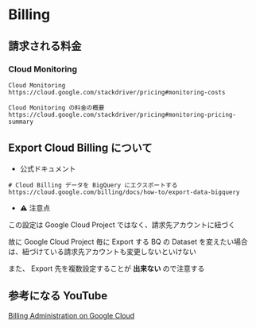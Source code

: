 # Billing

## 請求される料金

### Cloud Monitoring

```
Cloud Monitoring
https://cloud.google.com/stackdriver/pricing#monitoring-costs

Cloud Monitoring の料金の概要
https://cloud.google.com/stackdriver/pricing#monitoring-pricing-summary
```

## Export Cloud Billing について

+ 公式ドキュメント

```
# Cloud Billing データを BigQuery にエクスポートする
https://cloud.google.com/billing/docs/how-to/export-data-bigquery
```

+ :warning: 注意点

この設定は Google Cloud Project ではなく、請求先アカウントに紐づく

故に Google Cloud Project 毎に Export する BQ の Dataset を変えたい場合は、紐づけている請求先アカウントも変更しないといけない

また、 Export 先を複数設定することが **出来ない** ので注意する

## 参考になる YouTube

[Billing Administration on Google Cloud](https://www.youtube.com/watch?v=GpiQPym27II)
